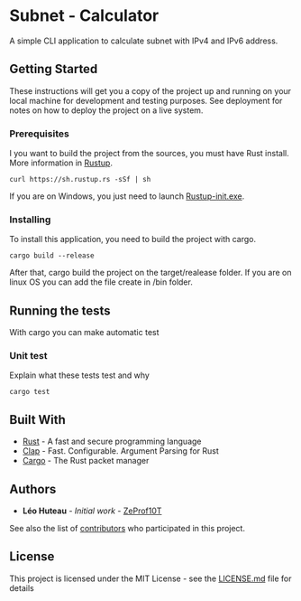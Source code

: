 # Subnet - Calculator

A simple CLI application to calculate subnet with IPv4 and IPv6 address.
## Getting Started

These instructions will get you a copy of the project up and running on your local machine for development and testing purposes. See deployment for notes on how to deploy the project on a live system.

### Prerequisites

I you want to build the project from the sources, you must have Rust install.
More information in [Rustup](https://rustup.rs/).

```
curl https://sh.rustup.rs -sSf | sh
```
If you are on Windows, you just need to launch [Rustup-init.exe](https://rustup.rs/).

### Installing

To install this application, you need to build the project with cargo.


```
cargo build --release
```
After that, cargo build the project on the target/realease folder.
If you are on linux OS you can add the file create in /bin folder.

## Running the tests

With cargo you can make automatic test

### Unit test

Explain what these tests test and why

```
cargo test
```



## Built With

* [Rust](https://www.rust-lang.org/) - A fast and secure programming language
* [Clap](https://clap.rs/) - Fast. Configurable. Argument Parsing for Rust
* [Cargo](https://github.com/rust-lang/cargo) - The Rust packet manager



## Authors

* **Léo Huteau** - *Initial work* - [ZeProf10T](https://github.com/ZeProf10T)

See also the list of [contributors](https://github.com/ZeProf10T/Subnet-calculator/graphs/contributors) who participated in this project.

## License

This project is licensed under the MIT License - see the [LICENSE.md](LICENSE.md) file for details
